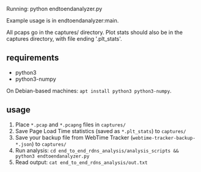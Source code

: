Running: python endtoendanalyzer.py

Example usage is in endtoendanalyzer:main.


All pcaps go in the captures/ directory. Plot stats should also be in the captures directory, with file ending '.plt_stats'.

## requirements

* python3
* python3-numpy

On Debian-based machines: `apt install python3 python3-numpy`.

## usage

1. Place `*.pcap` and `*.pcapng` files in `captures/`
2. Save Page Load Time statistics (saved as `*.plt_stats`) to `captures/`
3. Save your backup file from WebTime Tracker (`webtime-tracker-backup-*.json`) to `captures/`
4. Run analysis: `cd end_to_end_rdns_analysis/analysis_scripts && python3 endtoendanalyzer.py`
5. Read output: `cat end_to_end_rdns_analysis/out.txt`
